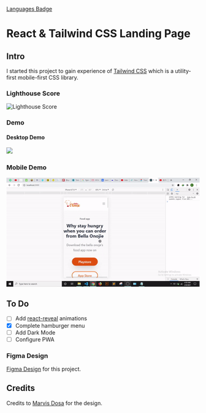 [Languages Badge](https://img.shields.io/github/languages/count/jbtalhakhan/react-tailwind-food-app)

# React & Tailwind CSS Landing Page

## Intro

I started this project to gain experience of [Tailwind CSS](https://tailwindcss.com/) which is a utility-first mobile-first CSS library.

### Lighthouse Score
![Lighthouse Score](https://github.com/jbtalhakhan/react-tailwind-food-app/blob/main/lighthouse_score.PNG?raw=true)

### Demo 

#### Desktop Demo
![](ezgif-2-8bf2a887d8e1.gif)

### Mobile Demo
![](ezgif-2-563bb020e9f1.gif)

## To Do
- [ ] Add [react-reveal](https://github.com/rnosov/react-reveal) animations
- [x] Complete hamburger menu
- [ ] Add Dark Mode
- [ ] Configure PWA

### Figma Design
[Figma Design](https://www.figma.com/file/DnGWAoCLprYt5yI3VJ0NTK/Food-delivery-app-Ui-kit-(Community)) for this project.

## Credits
Credits to [Marvis Dosa](https://dribbble.com/Marv_arts?ref=uistore.design) for the design.
